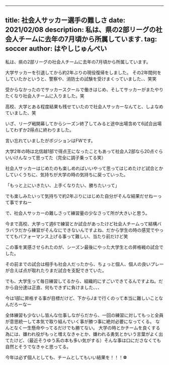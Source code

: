  ---
title: 社会人サッカー選手の難しさ
date: 2021/02/08
description: 私は、県の2部リーグの社会人チームに去年の7月頃から所属しています.
tag: soccer
author: はやしじゅんぺい
---

私は、県の2部リーグの社会人チームに去年の7月頃から所属しています。

大学サッカーを引退してから約2年ぶりの現役復帰をしました。
その2年間何をしていたかというと、警察や、消防士の試験を受けまくっていました、、笑笑

受からなかったのでサッカースクールで働きはじめ、そしてサッカーがまたやりたくなり社会人チームに入りました。笑

高校、大学とある程度結果も残せていたので社会人サッカーなんてと、しよなめていました、笑

いざ、リーグ戦開幕してからシーズン終了してみると途中出場含めて6試合出場してわずか2得点に終わりました。

言い忘れていましたがポジションはFWです。

大学2年の時は北信越1部で得点王になったこともあって社会人2部なら20点ぐらいいけんなって思ってた（完全に調子乗ってる笑）

社会人サッカーはじめたのも楽しめればいいやって思ってはじめたけど試合とかしていくうちに、気持ちが大学の時の気持ちに戻っていった。

「もっと上にいきたい、上手くなりたい、勝ちたいって」

でも楽しみたいって気持ちで約2年ぶりにはじめた自分がそんな結果だせねーって事ですねー

で、社会人サッカーの難しさって練習量の少なさって所が大きいと思う。

今まで高校、大学って週6で練習とか試合があったけど社会人チームって結構バラバラだから練習がそんなにできないんですよね、だから学生の時の感覚でやっててもパフォーマンス上げる事って難しい、当たり前だけど笑　

この事を実感させられたのが、シーズン最後にやった大学生との昇格戦の試合でした。

その前までの試合は相手も社会人だったから、ちょっと個人、個人の良いプレーが合えば点が取れたりまだ試合を支配できていた。

でも、大学生って毎日練習してるから、組織的にすごいできてるんですよね。だから自分達は正直、何もできずに負けました、、、

今は1部に昇格する事が目標だけど、下からJまで行くのって本当に難しいことなんだろーなー

全体練習も少ないし皆んな仕事しながらだから、一回の練習に対してもっと全員が意思統一して本気で取り組んでいく事が勝つ事に絶対必要になってくる。
なんとなく一生懸命やってるだけでも勝てない。
大学の時とかチームを良くする為には、嫌われ役がもっと増えなきゃとか、嫌われる勇気とかいう言葉がよく出てたけど、（最近そうゆう系の本も多い気がする）そんな事は口にださなくても自然とそうでなきゃと思ってる。

今年は必ず個人としても、チームとしてもいい結果を！！！⚽️
